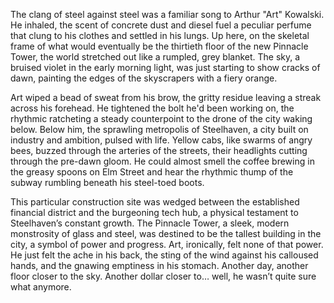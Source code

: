 The clang of steel against steel was a familiar song to Arthur "Art" Kowalski. He inhaled, the scent of concrete dust and diesel fuel a peculiar perfume that clung to his clothes and settled in his lungs. Up here, on the skeletal frame of what would eventually be the thirtieth floor of the new Pinnacle Tower, the world stretched out like a rumpled, grey blanket. The sky, a bruised violet in the early morning light, was just starting to show cracks of dawn, painting the edges of the skyscrapers with a fiery orange.

Art wiped a bead of sweat from his brow, the gritty residue leaving a streak across his forehead. He tightened the bolt he'd been working on, the rhythmic ratcheting a steady counterpoint to the drone of the city waking below. Below him, the sprawling metropolis of Steelhaven, a city built on industry and ambition, pulsed with life. Yellow cabs, like swarms of angry bees, buzzed through the arteries of the streets, their headlights cutting through the pre-dawn gloom. He could almost smell the coffee brewing in the greasy spoons on Elm Street and hear the rhythmic thump of the subway rumbling beneath his steel-toed boots.

This particular construction site was wedged between the established financial district and the burgeoning tech hub, a physical testament to Steelhaven’s constant growth. The Pinnacle Tower, a sleek, modern monstrosity of glass and steel, was destined to be the tallest building in the city, a symbol of power and progress. Art, ironically, felt none of that power. He just felt the ache in his back, the sting of the wind against his calloused hands, and the gnawing emptiness in his stomach. Another day, another floor closer to the sky. Another dollar closer to… well, he wasn’t quite sure what anymore.
